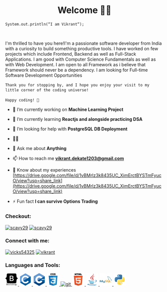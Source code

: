 <!DOCTYPE html>
<html lang="en">
<head>
    <meta charset="UTF-8">
    <meta name="viewport" content="width=device-width, initial-scale=1.0">
</head>
<body>
    <h1 align="center">Welcome 🙏🏼</h1>

    System.out.println(“I am Vikrant“);

<!-- <h3 align="center">Student @<a href="https://chennai.vit.ac.in/" target="_blank">Vellore Institute of Technology</a></h> -->
<!-- <h3 align="center">A passionate developer from <br> <abbr title="INDIA"><img src="https://cdn.iconscout.com/icon/free/png-512/free-india-flag-country-nation-union-empire-32988.png?f=avif&w=256" width="30px" height="30px" style="cursor: pointer;"></abbr> </h3> -->
<!-- <img src="http://so-development.org/wp-content/uploads/2021/11/full-stack-development.gif" style="margin-left: 290px;"> -->
<br>

<!-- ![GitHub stats](https://github-readme-stats.vercel.app/api?username=vikrant&theme=dark&show_icons=true) -->

<p> I'm thrilled to have you here!I'm a passionate software developer from India with a curiosity to build something productive tools. I have worked on few projects which include
    Frontend, Backend as well as Full-Stack Applications. I am good with Computer Science Fundamentals as well as with Web Development. I am open to all Framework as i believe
    that Framework should never be a dependency. I am looking for Full-time Software Development Opportunities</p>

    Thank you for stopping by, and I hope you enjoy your visit to my little corner of the coding universe!
    
    Happy coding! 🚀

- 🔭 I’m currently working on **Machine Learning Project**

- 🌱 I’m currently learning **Reactjs and alongside practicing DSA**


- 🤝 I’m looking for help with **PostgreSQL DB Deployment**

- 👨‍💻 

- 💬 Ask me about **Anything**

- 📫 How to reach me **vikrant.dekate1203@gmail.com**

- 📄 Know about my experiences [https://drive.google.com/file/d/1vBMrlz3k8435UC_XimErctBYSTmFyucO/view?usp=share_link](https://drive.google.com/file/d/1vBMrlz3k8435UC_XimErctBYSTmFyucO/view?usp=share_link)

- ⚡ Fun fact **I can survive Options Trading**

<h3 align="left">Checkout:</h3>
<a href="https://www.leetcode.com/scavy29" target="blank"><img align="center" src="https://raw.githubusercontent.com/rahuldkjain/github-profile-readme-generator/master/src/images/icons/Social/leet-code.svg" alt="scavy29" height="30" width="40" /></a>
<a href="https://auth.geeksforgeeks.org/user/ethan29/" target="blank"><img align="center" src="https://media.geeksforgeeks.org/wp-content/cdn-uploads/gfg_200x200-min.png" alt="scavy29" height="30" width="40" /></a>

<h3 align="left">Connect with me:</h3>
<p align="left">
<a href="https://twitter.com/vicks54325" target="blank"><img align="center" src="https://raw.githubusercontent.com/rahuldkjain/github-profile-readme-generator/master/src/images/icons/Social/twitter.svg" alt="vicks54325" height="30" width="40" /></a>
<a href="https://linkedin.com/in/vikrant" target="blank"><img align="center" src="https://raw.githubusercontent.com/rahuldkjain/github-profile-readme-generator/master/src/images/icons/Social/linked-in-alt.svg" alt="vikrant" height="30" width="40" /></a>
</p>

<h3 align="left">Languages and Tools:</h3>
<p align="left"> <a href="https://getbootstrap.com" target="_blank" rel="noreferrer"> <img src="https://raw.githubusercontent.com/devicons/devicon/master/icons/bootstrap/bootstrap-plain-wordmark.svg" alt="bootstrap" width="40" height="40"/> </a> <a href="https://www.cprogramming.com/" target="_blank" rel="noreferrer"> <img src="https://raw.githubusercontent.com/devicons/devicon/master/icons/c/c-original.svg" alt="c" width="40" height="40"/> </a> <a href="https://www.w3schools.com/cpp/" target="_blank" rel="noreferrer"> <img src="https://raw.githubusercontent.com/devicons/devicon/master/icons/cplusplus/cplusplus-original.svg" alt="cplusplus" width="40" height="40"/> </a> <a href="https://www.w3schools.com/css/" target="_blank" rel="noreferrer"> <img src="https://raw.githubusercontent.com/devicons/devicon/master/icons/css3/css3-original-wordmark.svg" alt="css3" width="40" height="40"/> </a> <a href="https://git-scm.com/" target="_blank" rel="noreferrer"> <img src="https://www.vectorlogo.zone/logos/git-scm/git-scm-icon.svg" alt="git" width="40" height="40"/> </a> <a href="https://www.w3.org/html/" target="_blank" rel="noreferrer"> <img src="https://raw.githubusercontent.com/devicons/devicon/master/icons/html5/html5-original-wordmark.svg" alt="html5" width="40" height="40"/> </a> <a href="https://www.java.com" target="_blank" rel="noreferrer"> <img src="https://raw.githubusercontent.com/devicons/devicon/master/icons/java/java-original.svg" alt="java" width="40" height="40"/> </a> <a href="https://www.mysql.com/" target="_blank" rel="noreferrer"> <img src="https://raw.githubusercontent.com/devicons/devicon/master/icons/mysql/mysql-original-wordmark.svg" alt="mysql" width="40" height="40"/> </a> <a href="https://www.python.org" target="_blank" rel="noreferrer"> <img src="https://raw.githubusercontent.com/devicons/devicon/master/icons/python/python-original.svg" alt="python" width="40" height="40"/> </a> </p>

</body>
</html>

